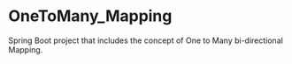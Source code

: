 # OneToMany_Mapping
Spring Boot project that includes the concept of One to Many bi-directional Mapping.
